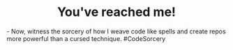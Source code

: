 
<h1 align="center">You've reached me! </h1>
- Now, witness the sorcery of how I weave code like spells and create repos more powerful than a cursed technique. #CodeSorcery
